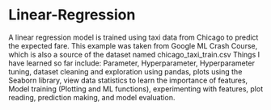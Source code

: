 # Linear-Regression
A linear regression model is trained using taxi data from Chicago to predict the expected fare.
This example was taken from Google ML Crash Course, which is also a source of the dataset  named chicago_taxi_train.csv
Things I have learned so far include:
Parameter, Hyperparameter, Hyperparameter tuning, dataset cleaning and exploration using pandas, plots using the Seaborn library, view data statistics to learn the importance of features, Model training (Plotting and ML functions), experimenting with features, plot reading, prediction making, and model evaluation.

